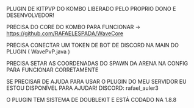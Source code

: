 PLUGIN DE KITPVP DO KOMBO LIBERADO PELO PROPRIO DONO E DESENVOLVEDOR!

PRECISA DO CORE DO KOMBO PARA FUNCIONAR -> https://github.com/RAFAELESPADA/WaveCore


PRECISA CONECTAR UM TOKEN DE BOT DE DISCORD NA MAIN DO PLUGIN ( WavePvP.java )

PRECISA SETAR AS COORDENADAS DO SPAWN DA ARENA NA CONFIG PARA FUNCIONAR CORRETAMENTE

SE PRECISAR DE AJUDA PARA USAR O PLUGIN DO MEU SERVIDOR EU ESTOU DISPONÍVEL PARA AJUDAR! DISCORD: rafael_auler3

O PLUGIN TEM SISTEMA DE DOUBLEKIT E ESTÁ CODADO NA 1.8.8

